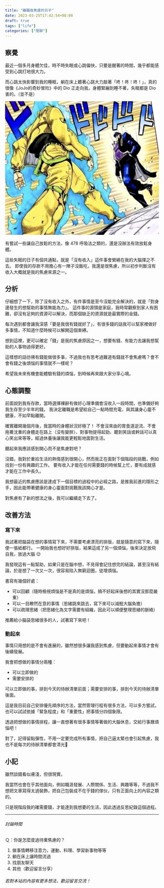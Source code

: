 ```yaml
---
title: "離職後焦慮的日子"
date: 2023-03-25T17:42:54+08:00
draft: true
tags: ["life"]
categories: ["閒聊"]
---
```


## 察覺
最近一個多月身體欠佳，時不時失眠或心跳偏快，只要是醒著的時間，幾乎都能感受到心跳打地很大力。

而心跳太快影響到我的睡眠，躺在床上聽著心跳大力敲著「咚！咚！咚！」，真的很像《JoJo的奇妙冒险》中的 Dio 正走向我，身體緊繃到睡不著，失眠都是 Dio 害的。（並不是）

![dio_and_jotaro](dio_and_jotaro.png "來自 《ジョジョの奇妙な冒険》")

有嘗試一些讓自己放鬆的方法，像 478 呼吸法之類的，還是沒辦法有效放鬆身體。

這些失眠的日子有個共通點，就是「沒有收入」這件事會縈繞在我的大腦揮之不去。
即使我的存款不用擔心有一陣子沒飯吃，我還是很焦慮，所以初步判斷沒有收入大概就是我的焦慮來源之一。

## 分析
仔細想了一下，除了沒有收入之外，有件事情是至今沒能完全解決的，就是「對身邊發生的想幫助的事情無能為力」。
這件事的源頭是家庭，我時常觀察到家人有困難，卻沒有足夠的資源可以解決，而那個缺乏的資源就是最實際的金錢。

每次遇到都會讓我深感「要是我很有錢就好了」，有很多錢的話我可以幫家裡做好多事情，不知道什麼時候可以解開這個束縛。

想到這裡，更可以確定「錢」是我的焦慮原因之一，想要有錢、有能力去讓我想幫助的人事物過得更好。

這樣想的話彷彿有錢能做很多事，不過我也有思考過難道有錢就不會焦慮嗎？會不會有錢之後煩惱的事情就不一樣呢？

希望我未來有機會能體驗有錢的煩惱，到時候再來跟大家分享心境。

## 心態調整
前面說到我有存款，當時選擇裸辭有做好心理準備會沒收入一段時間，也準備好夠我生存至少半年的錢。
我決定離職是希望給自己一點時間充電，與其讓身心靈不健康，不如早點離開。

確實離開幾個月後，我當時的身體狀況好極了！
不會沒來由的胃食道逆流、不會拖著沈重的身體走在路上（沒有變胖）、對事物提得起勁、聽到笑話或幹話可以真心笑出來等等，經過休養後讓我能更輕鬆地面對生活。

聽起來我應該感到開心而不是焦慮對吧？

沒錯，我對於重拾生活的熱情感到很開心，然而我正在面對下個階段的挑戰，例如找到一份有興趣的工作。
要有收入才能在任何需要錢的時候幫上忙，要有成就感才能在工作中長久。

我想最近的焦慮應該是達成下一個目標的過程中的必經之路，是推我前進的隱形之手，因此能帶著健康的身心靈面對挑戰我該開心才是。

對焦慮有了新的想法之後，我可以繼續走下去了。

## 改善方法
### 寫下來
我試著把腦袋在想的事情寫下來，不需要考慮漂亮的排版，就是隨意的寫下來，隨便一張紙都行。
一開始我也想好好排版，結果這成了另一個煩惱，後來決定放飛自我，放過大腦 😌

我發現這有一點幫助，如果只是在腦中想，不見得會記住想完的結論，甚至沒有結論，於是想了一次又一次，很容易陷入無窮迴圈，徒增煩惱。

書寫有幾個好處：
 - 可以回顧（隨時檢視煩惱是不是真的是煩惱，搞不好起床後想的其實沒那麼嚴重）
 - 可以一目瞭然在意的事情（思緒跳來跳去，寫下來可以減輕大腦負擔）
 - 可以疏理思緒（把思緒化為文字需要有組織，因此可以順便整理思緒的脈絡）

推薦給小腦袋思緒很多的人，試著寫下來吧！

### 動起來
事情只用想的是不會有進展的，雖然想很多讓我感到焦慮，但要動起來事情才會有後續發展。

我會把想做的事情分兩種：
 - 可以立即做的
 - 需要安排的

可以立即做的事，排到今天的待辦清單前面；需要安排的事，排到今天的待辦清單後面。

這是我目前自己安排優先順序的方法，當然管理行程有很多方法，可以多方嘗試，也可以試試依據「緊急程度」和「重要性」把事情分四個象限。

透過把想做的事情排程，讓一直想著有很多事情等著做的大腦休息，交給行事曆煩惱吧！

對了，記得留點彈性，不用一定要完成所有事情，把自己逼太緊也會引起焦慮，我也不是每次的待辦清單都會清光🤣

## 小記
雖然談錢看似膚淺，但很現實。

我當然也會在乎其他面向，例如職涯發展、人際關係、生活、興趣等等，不過我不想把文章寫得太過裝飾，把自己包裝成不在乎錢的傢伙，只有正面向上的內容之類的。


只是現階段我的確需要錢，才能達到我想要的生活，因此透過反思紀錄這個過程。

---

###### 討論時間
Ｑ：你是怎麼度過待業焦慮的？

1.  做事情轉移注意力，運動、料理、學習新事物等等
2.  躺在床上讓時間流過
3.  找朋友聊天
4.  其他（歡迎留言分享）

###### 若對本站的內容有更多想法，歡迎留言交流！